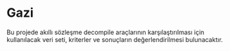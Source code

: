 # Gazi
Bu projede akıllı sözleşme decompile araçlarının karşılaştırılması için kullanılacak veri seti, kriterler ve sonuçların değerlendirilmesi bulunacaktır.
